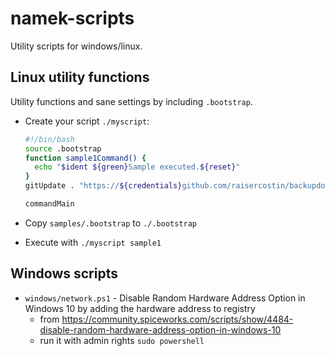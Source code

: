 # namek-scripts
Utility scripts for windows/linux.

## Linux utility functions
Utility functions and sane settings by including `.bootstrap`.

- Create your script `./myscript`:

  ```bash
  #!/bin/bash
  source .bootstrap
  function sample1Command() {
    echo "$ident ${green}Sample executed.${reset}"
  }
  gitUpdate . "https://${credentials}github.com/raisercostin/backupdo.git"

  commandMain
  ```

- Copy `samples/.bootstrap` to `./.bootstrap`
- Execute with `./myscript sample1`

## Windows scripts
- `windows/network.ps1` - Disable Random Hardware Address Option in Windows 10 by adding the hardware address to registry
  - from https://community.spiceworks.com/scripts/show/4484-disable-random-hardware-address-option-in-windows-10
  - run it with admin rights `sudo powershell`